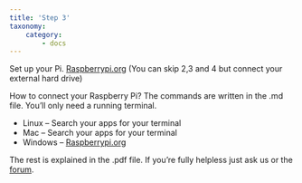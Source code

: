```yaml
---
title: 'Step 3'
taxonomy:
    category:
        - docs
---
```


Set up your Pi. [Raspberrypi.org](https://www.raspberrypi.org/learning/hardware-guide/quickstart/) (You can skip 2,3 and 4 but connect your external hard drive)

How to connect your Raspberry Pi? The commands are written in the .md file. You’ll only need a running terminal.

* Linux – Search your apps for your terminal
* Mac – Search your apps for your terminal
* Windows – [Raspberrypi.org](https://www.raspberrypi.org/documentation/remote-access/ssh/windows.md)

The rest is explained in the .pdf file. If you’re fully helpless just ask us or the [forum](http://forum.pwoss.xyz/).
